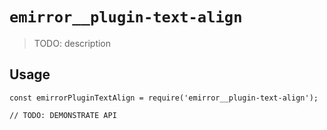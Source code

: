 # `emirror__plugin-text-align`

> TODO: description

## Usage

```
const emirrorPluginTextAlign = require('emirror__plugin-text-align');

// TODO: DEMONSTRATE API
```
